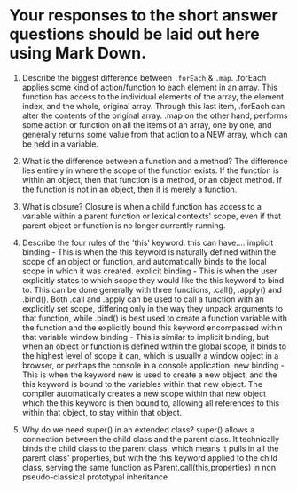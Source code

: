 # Your responses to the short answer questions should be laid out here using Mark Down.
1. Describe the biggest difference between `.forEach` & `.map`.
.forEach applies some kind of action/function to each element in an array. This function has access to the individual elements of the array, the element index, and the whole, original array. Through this last item, .forEach can alter the contents of the original array. .map on the other hand, performs some action or function on all the items of an array, one by one, and generally returns some value from that action to a NEW array, which can be held in a variable.
2. What is the difference between a function and a method?
The difference lies entirely in where the scope of the function exists. If the function is within an object, then that function is a method, or an object method. If the function is not in an object, then it is merely a function.
3. What is closure?
Closure is when a child function has access to a variable within a parent function or lexical contexts' scope, even if that parent object or function is no longer currently running.
4. Describe the four rules of the 'this' keyword.
this can have....
implicit binding - This is when the this keyword is naturally defined within the
                  scope of an object  or function, and automatically binds to the local scope in which it was created.
explicit binding - This is when the user explicitly states to which scope they
                  would like the this keyword to bind to. This can be done generally with three functions, .call(), .apply() and .bind(). Both .call and .apply can be used to call a function with an explicitly set scope, differing only in the way they unpack arguments to that function, while .bind() is best used to create a function variable with the function and the explicitly bound this keyword encompassed within that variable
window binding - This is similar to implicit binding, but when an object or
                  function is defined within the global scope, it binds to the highest level of scope it can, which is usually a window object in a browser, or perhaps the console in a console application.
new binding - This is when the keyword new is used to create a new object, and
              the this keyword is bound to the variables within that new object. The compiler automatically creates a new scope within that new object which the this keyword is then bound to, allowing all references to this within that object, to stay within that object.

5. Why do we need super() in an extended class?
super() allows a connection between the child class and the parent class. It technically binds the child class to the parent class, which means it pulls in all the parent class' properties, but with the this keyword applied to the child class, serving the same function as Parent.call(this,properties) in non pseudo-classical prototypal inheritance

